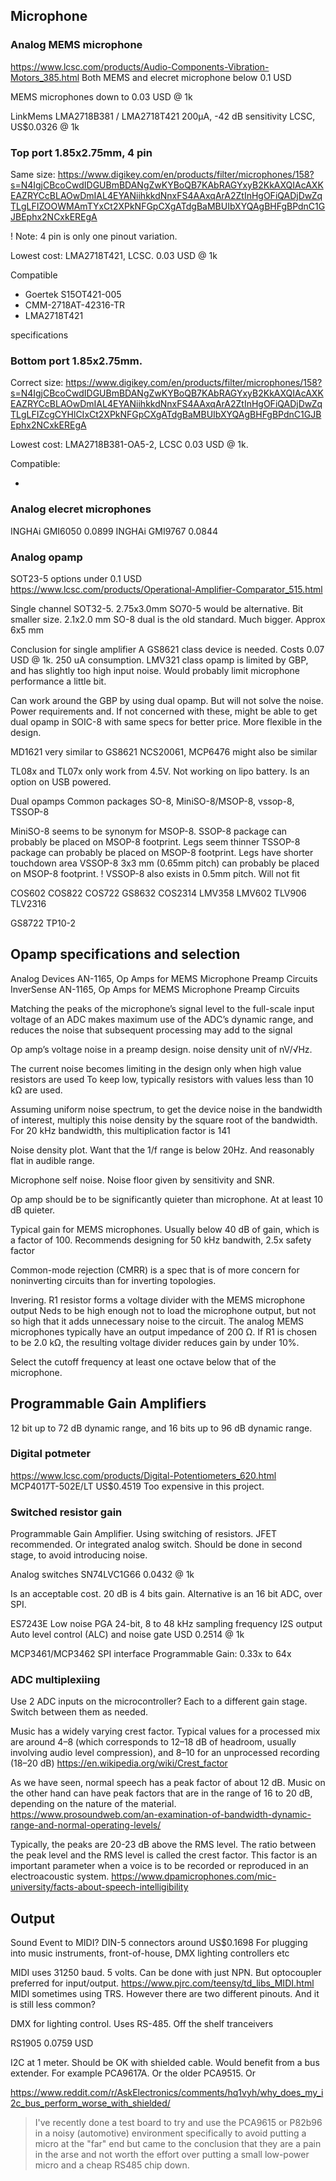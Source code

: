 
## Microphone

### Analog MEMS microphone

https://www.lcsc.com/products/Audio-Components-Vibration-Motors_385.html
Both MEMS and elecret microphone below 0.1 USD

MEMS microphones down to 0.03 USD @ 1k

LinkMems
LMA2718B381 / LMA2718T421
200μA, -42 dB sensitivity
LCSC, US$0.0326 @ 1k


### Top port 1.85x2.75mm, 4 pin

Same size:
https://www.digikey.com/en/products/filter/microphones/158?s=N4IgjCBcoCwdIDGUBmBDANgZwKYBoQB7KAbRAGYxyB2KkAXQIAcAXKEAZRYCcBLAOwDmIAL4EYANiihkkdNnxFS4AAxqArA2ZtInHgOFiQADjDwZqTLgLFIZOOWMAmTYxCt2XPkNFGpCXgATdgBaMBUIbXYQAgBHFgBPdnC1GJBEphx2NCxkEREgA

! Note: 4 pin is only one pinout variation.

Lowest cost: LMA2718T421, LCSC. 0.03 USD @ 1k

Compatible

- Goertek S15OT421-005
- CMM-2718AT-42316-TR
- LMA2718T421

specifications



### Bottom port 1.85x2.75mm.

Correct size:
https://www.digikey.com/en/products/filter/microphones/158?s=N4IgjCBcoCwdIDGUBmBDANgZwKYBoQB7KAbRAGYxyB2KkAXQIAcAXKEAZRYCcBLAOwDmIAL4EYANiihkkdNnxFS4AAxqArA2ZtInHgOFiQADjDwZqTLgLFIZcgCYHlCIxCt2XPkNFGpCXgATdgBaMBUIbXYQAgBHFgBPdnC1GJBEphx2NCxkEREgA

Lowest cost: LMA2718B381-OA5-2, LCSC 0.03 USD @ 1k.

Compatible:

- 


### Analog elecret microphones


INGHAi GMI6050  0.0899 
INGHAi GMI9767  0.0844 


### Analog opamp

SOT23-5 options under 0.1 USD
https://www.lcsc.com/products/Operational-Amplifier-Comparator_515.html

Single channel SOT32-5. 2.75x3.0mm
SO70-5 would be alternative. Bit smaller size. 2.1x2.0 mm
SO-8 dual is the old standard. Much bigger. Approx 6x5 mm

Conclusion for single amplifier
A GS8621 class device is needed. Costs 0.07 USD @ 1k. 250 uA consumption.
LMV321 class opamp is limited by GBP, and has slightly too high input noise.
Would probably limit microphone performance a little bit.

Can work around the GBP by using dual opamp.
But will not solve the noise.
Power requirements and.
If not concerned with these, might be able to get dual opamp in SOIC-8
with same specs for better price. More flexible in the design.

MD1621 very similar to GS8621
NCS20061, MCP6476 might also be similar

TL08x and TL07x only work from 4.5V.
Not working on lipo battery.
Is an option on USB powered.

Dual opamps
Common packages SO-8, MiniSO-8/MSOP-8, vssop-8, TSSOP-8

MiniSO-8 seems to be synonym for MSOP-8.
SSOP-8 package can probably be placed on MSOP-8 footprint. Legs seem thinner
TSSOP-8 package can probably be placed on MSOP-8 footprint. Legs have shorter touchdown area
VSSOP-8 3x3 mm (0.65mm pitch) can probably be placed on MSOP-8 footprint.
! VSSOP-8 also exists in 0.5mm pitch. Will not fit


COS602
COS822
COS722
GS8632
COS2314
LMV358
LMV602
TLV906
TLV2316

GS8722
TP10-2

## Opamp specifications and selection

Analog Devices AN-1165, Op Amps for MEMS Microphone Preamp Circuits
InverSense AN-1165, Op Amps for MEMS Microphone Preamp Circuits

Matching the peaks of the microphone’s signal level to the full-scale
input voltage of an ADC makes maximum use of the ADC’s dynamic range,
and reduces the noise that subsequent processing may add to the signal

Op amp’s voltage noise in a preamp design. noise density unit of nV/√Hz.

The current noise becomes limiting in the design only when high value resistors are used
To keep low, typically resistors with values less than 10 kΩ are used.

Assuming uniform noise spectrum, to get the device noise in the bandwidth of interest,
multiply this noise density by the square root of the bandwidth.
For 20 kHz bandwidth, this multiplication factor is 141

Noise density plot. Want that the 1/f range is below 20Hz.
And reasonably flat in audible range.

Microphone self noise. Noise floor given by sensitivity and SNR.

Op amp should be to be significantly quieter than microphone. At at least 10 dB quieter.

Typical gain for MEMS microphones. Usually below 40 dB of gain, which is a factor of 100.
Recommends designing for 50 kHz bandwith, 2.5x safety factor

Common-mode rejection (CMRR) is a spec that is of more concern for noninverting circuits than for inverting topologies.

Invering. R1 resistor forms a voltage divider with the MEMS microphone output
Neds to be high enough not to load the microphone output, but not so high that it adds unnecessary noise to the circuit.
The analog MEMS microphones typically have an output impedance of 200 Ω.
If R1 is chosen to be 2.0 kΩ, the resulting voltage divider reduces gain by under 10%.

Select the cutoff frequency at least one octave below that of the microphone.


## Programmable Gain Amplifiers

12 bit up to 72 dB  dynamic range,
and 16 bits up to 96 dB dynamic range.

### Digital potmeter

https://www.lcsc.com/products/Digital-Potentiometers_620.html
MCP4017T-502E/LT
US$0.4519 
Too expensive in this project.

### Switched resistor gain

Programmable Gain Amplifier. Using switching of resistors.
JFET recommended. Or integrated analog switch.
Should be done in second stage, to avoid introducing noise.

Analog switches
SN74LVC1G66 0.0432 @ 1k

Is an acceptable cost.
20 dB is 4 bits gain.
Alternative is an 16 bit ADC, over SPI.

ES7243E
Low noise PGA
24-bit, 8 to 48 kHz sampling frequency
I2S output
Auto level control (ALC) and noise gate
USD 0.2514 @ 1k

MCP3461/MCP3462
SPI interface 
Programmable Gain: 0.33x to 64x




### ADC multiplexiing

Use 2 ADC inputs on the microcontroller?
Each to a different gain stage.
Switch between them as needed.


Music has a widely varying crest factor.
Typical values for a processed mix are around 4–8 (which corresponds to 12–18 dB of headroom, usually involving audio level compression),
and 8–10 for an unprocessed recording (18–20 dB)
https://en.wikipedia.org/wiki/Crest_factor

As we have seen, normal speech has a peak factor of about 12 dB.
Music on the other hand can have peak factors that are in the range of 16 to 20 dB, depending on the nature of the material.
https://www.prosoundweb.com/an-examination-of-bandwidth-dynamic-range-and-normal-operating-levels/

Typically, the peaks are 20-23 dB above the RMS level.
The ratio between the peak level and the RMS level is called the crest factor.
This factor is an important parameter when a voice is to be recorded or reproduced in an electroacoustic system.
https://www.dpamicrophones.com/mic-university/facts-about-speech-intelligibility

## Output

Sound Event to MIDI?
DIN-5 connectors around US$0.1698
For plugging into music instruments, front-of-house, DMX lighting controllers etc

MIDI uses 31250 baud.
5 volts. Can be done with just NPN.
But optocoupler preferred for input/output.
https://www.pjrc.com/teensy/td_libs_MIDI.html
MIDI sometimes using TRS. However there are two different pinouts. And it is still less common?

DMX for lighting control.
Uses RS-485. Off the shelf tranceivers

RS1905 0.0759 USD

I2C at 1 meter. Should be OK with shielded cable. Would benefit from a bus extender.
For example PCA9617A. Or the older PCA9515. Or 

https://www.reddit.com/r/AskElectronics/comments/hq1vyh/why_does_my_i2c_bus_perform_worse_with_shielded/

> I've recently done a test board to try and use the PCA9615 or P82b96 in a noisy (automotive) environment
> specifically to avoid putting a micro at the "far" end
> but came to the conclusion that they are a pain in the arse
> and not worth the effort over putting a small low-power micro and a cheap RS485 chip down.

